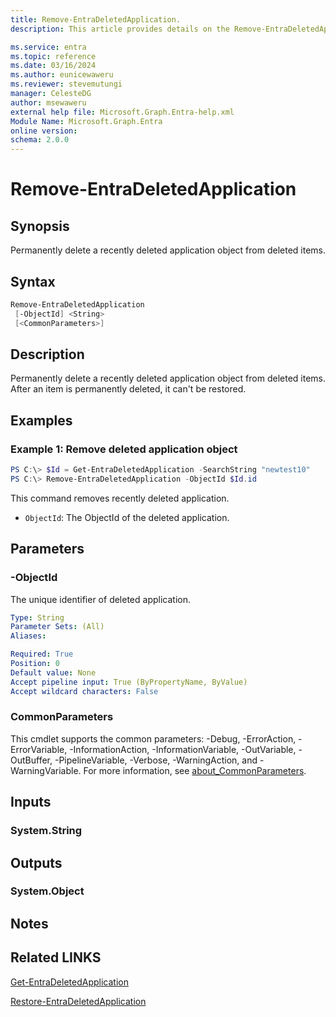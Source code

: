```yaml
---
title: Remove-EntraDeletedApplication.
description: This article provides details on the Remove-EntraDeletedApplication command.

ms.service: entra
ms.topic: reference
ms.date: 03/16/2024
ms.author: eunicewaweru
ms.reviewer: stevemutungi
manager: CelesteDG
author: msewaweru
external help file: Microsoft.Graph.Entra-help.xml
Module Name: Microsoft.Graph.Entra
online version:
schema: 2.0.0
---
```


# Remove-EntraDeletedApplication

## Synopsis
Permanently delete a recently deleted application object from deleted items.

## Syntax

```powershell
Remove-EntraDeletedApplication 
 [-ObjectId] <String> 
 [<CommonParameters>]
```

## Description
Permanently delete a recently deleted application object from deleted items. After an item is permanently deleted, it can't be restored.


## Examples

### Example 1: Remove deleted application object
```powershell
PS C:\> $Id = Get-EntraDeletedApplication -SearchString "newtest10" 
PS C:\> Remove-EntraDeletedApplication -ObjectId $Id.id
```

This command removes recently deleted application.
- `ObjectId`:  The ObjectId of the deleted application.

## Parameters

### -ObjectId
The unique identifier of deleted application.

```yaml
Type: String
Parameter Sets: (All)
Aliases:

Required: True
Position: 0
Default value: None
Accept pipeline input: True (ByPropertyName, ByValue)
Accept wildcard characters: False
```

### CommonParameters
This cmdlet supports the common parameters: -Debug, -ErrorAction, -ErrorVariable, -InformationAction, -InformationVariable, -OutVariable, -OutBuffer, -PipelineVariable, -Verbose, -WarningAction, and -WarningVariable. For more information, see [about_CommonParameters](https://go.microsoft.com/fwlink/?LinkID=113216).

## Inputs

### System.String

## Outputs

### System.Object
## Notes

## Related LINKS

[Get-EntraDeletedApplication](Get-EntraDeletedApplication.md)

[Restore-EntraDeletedApplication](Restore-EntraDeletedApplication.md)